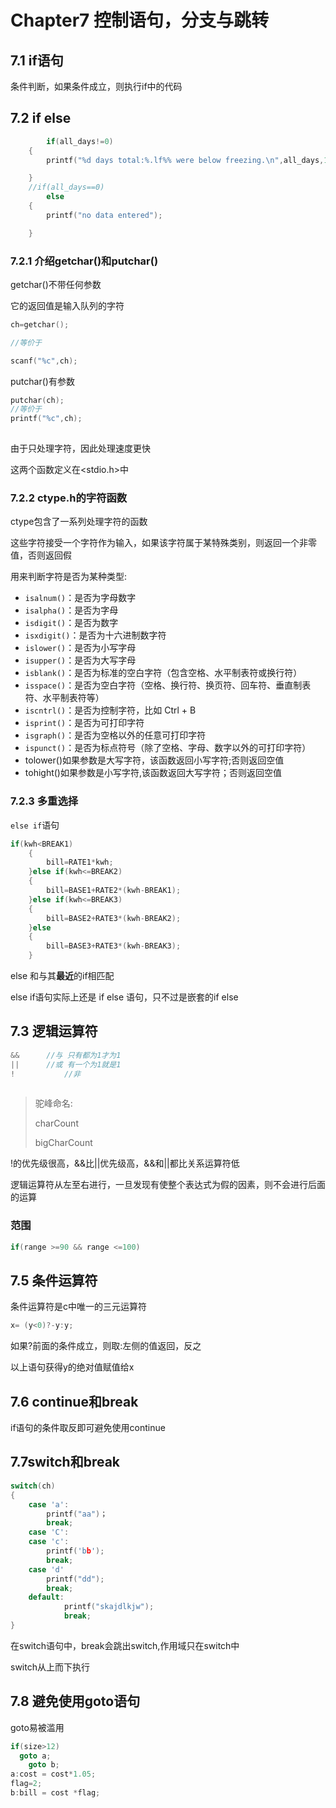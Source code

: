 

# Chapter7 控制语句，分支与跳转

## 7.1 if语句

条件判断，如果条件成立，则执行if中的代码

## 7.2 if  else

```c
		if(all_days!=0)
    {
        printf("%d days total:%.lf%% were below freezing.\n",all_days,100.0*(float)cold_days/all_days);

    }
    //if(all_days==0)
		else
    {
        printf("no data entered");

    }
```

### 7.2.1 介绍getchar()和putchar()

getchar()不带任何参数

它的返回值是输入队列的字符

```c
ch=getchar();

//等价于

scanf("%c",ch);


```

putchar()有参数

```c
putchar(ch);
//等价于
printf("%c",ch);
 
```

由于只处理字符，因此处理速度更快

这两个函数定义在<stdio.h>中



###  7.2.2 ctype.h的字符函数

ctype包含了一系列处理字符的函数

这些字符接受一个字符作为输入，如果该字符属于某特殊类别，则返回一个非零值，否则返回假

用来判断字符是否为某种类型:

- `isalnum()`：是否为字母数字
- `isalpha()`：是否为字母
- `isdigit()`：是否为数字
- `isxdigit()`：是否为十六进制数字符
- `islower()`：是否为小写字母
- `isupper()`：是否为大写字母
- `isblank()`：是否为标准的空白字符（包含空格、水平制表符或换行符）
- `isspace()`：是否为空白字符（空格、换行符、换页符、回车符、垂直制表符、水平制表符等）
- `iscntrl()`：是否为控制字符，比如 Ctrl + B
- `isprint()`：是否为可打印字符
- `isgraph()`：是否为空格以外的任意可打印字符
- `ispunct()`：是否为标点符号（除了空格、字母、数字以外的可打印字符）
- tolower()如果参数是大写字符，该函数返回小写字符;否则返回空值
- tohight()如果参数是小写字符,该函数返回大写字符；否则返回空值

### 7.2.3 多重选择

`else if`语句

```c
if(kwh<BREAK1)
    {
        bill=RATE1*kwh;
    }else if(kwh<=BREAK2)
    {
        bill=BASE1+RATE2*(kwh-BREAK1);
    }else if(kwh<=BREAK3)
    {
        bill=BASE2+RATE3*(kwh-BREAK2);
    }else
    {
        bill=BASE3+RATE3*(kwh-BREAK3);
    }
```



else 和与其**最近**的if相匹配

else if语句实际上还是 if else 语句，只不过是嵌套的if else



## 7.3 逻辑运算符

```c
&&		//与 只有都为1才为1
||		//或 有一个为1就是1
!			//非
  
```

> 驼峰命名:
>
> charCount
>
> bigCharCount



!的优先级很高，&&比||优先级高，&&和||都比关系运算符低

逻辑运算符从左至右进行，一旦发现有使整个表达式为假的因素，则不会进行后面的运算

### 范围

```c
if(range >=90 && range <=100)
```

## 7.5 条件运算符

条件运算符是c中唯一的三元运算符

```c
x= (y<0)?-y:y;
```

如果?前面的条件成立，则取:左侧的值返回，反之

以上语句获得y的绝对值赋值给x

## 7.6 continue和break

if语句的条件取反即可避免使用continue

## 7.7switch和break

```c
switch(ch)
{
    case 'a':
        printf("aa")；
        break;
  	case 'C':
    case 'c':
        printf('bb');
        break;
    case 'd'
        printf("dd");
        break;
  	default:
    		printf("skajdlkjw");
    		break;
}
```



在switch语句中，break会跳出switch,作用域只在switch中

switch从上而下执行

## 7.8 避免使用goto语句

goto易被滥用

```c
if(size>12)
  goto a;
	goto b;
a:cost = cost*1.05;
flag=2;
b:bill = cost *flag;
```









